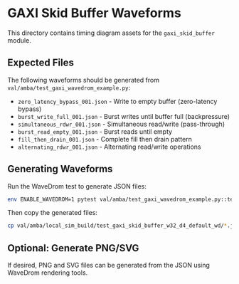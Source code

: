 # GAXI Skid Buffer Waveforms

This directory contains timing diagram assets for the `gaxi_skid_buffer` module.

## Expected Files

The following waveforms should be generated from `val/amba/test_gaxi_wavedrom_example.py`:

- `zero_latency_bypass_001.json` - Write to empty buffer (zero-latency bypass)
- `burst_write_full_001.json` - Burst writes until buffer full (backpressure)
- `simultaneous_rdwr_001.json` - Simultaneous read/write (pass-through)
- `burst_read_empty_001.json` - Burst reads until empty
- `fill_then_drain_001.json` - Complete fill then drain pattern
- `alternating_rdwr_001.json` - Alternating read/write operations

## Generating Waveforms

Run the WaveDrom test to generate JSON files:

```bash
env ENABLE_WAVEDROM=1 pytest val/amba/test_gaxi_wavedrom_example.py::test_gaxi_comprehensive_wavedrom -v
```

Then copy the generated files:

```bash
cp val/amba/local_sim_build/test_gaxi_skid_buffer_w32_d4_default_wd/*.json docs/markdown/assets/WAVES/gaxi_skid_buffer/
```

## Optional: Generate PNG/SVG

If desired, PNG and SVG files can be generated from the JSON using WaveDrom rendering tools.
